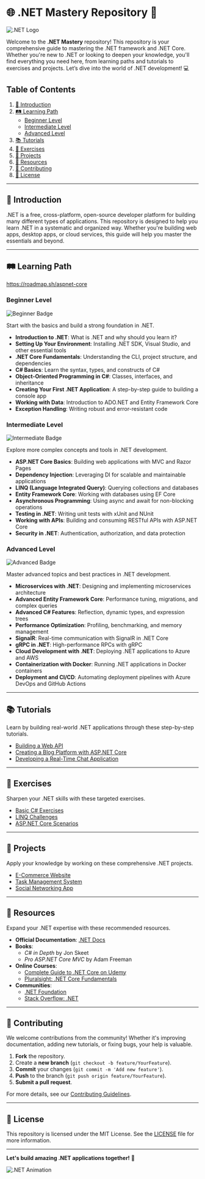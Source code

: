 # 🌐 .NET Mastery Repository 🚀

![.NET Logo](https://upload.wikimedia.org/wikipedia/commons/e/ee/.NET_Core_Logo.svg)

Welcome to the **.NET Mastery** repository! This repository is your comprehensive guide to mastering the .NET framework and .NET Core. Whether you're new to .NET or looking to deepen your knowledge, you'll find everything you need here, from learning paths and tutorials to exercises and projects. Let’s dive into the world of .NET development! 💻

## Table of Contents

1. [📖 Introduction](#-introduction)
2. [🛤️ Learning Path](#-learning-path)
   - [Beginner Level](#beginner-level)
   - [Intermediate Level](#intermediate-level)
   - [Advanced Level](#advanced-level)
3. [📚 Tutorials](#-tutorials)
4. [🎯 Exercises](#-exercises)
5. [🔨 Projects](#-projects)
6. [📖 Resources](#-resources)
7. [👥 Contributing](#-contributing)
8. [📜 License](#-license)

---

## 📖 Introduction

.NET is a free, cross-platform, open-source developer platform for building many different types of applications. This repository is designed to help you learn .NET in a systematic and organized way. Whether you're building web apps, desktop apps, or cloud services, this guide will help you master the essentials and beyond.

---

## 🛤️ Learning Path

https://roadmap.sh/aspnet-core


### Beginner Level

![Beginner Badge](https://img.shields.io/badge/Level-Beginner-brightgreen)

Start with the basics and build a strong foundation in .NET.

- **Introduction to .NET**: What is .NET and why should you learn it?
- **Setting Up Your Environment**: Installing .NET SDK, Visual Studio, and other essential tools
- **.NET Core Fundamentals**: Understanding the CLI, project structure, and dependencies
- **C# Basics**: Learn the syntax, types, and constructs of C#
- **Object-Oriented Programming in C#**: Classes, interfaces, and inheritance
- **Creating Your First .NET Application**: A step-by-step guide to building a console app
- **Working with Data**: Introduction to ADO.NET and Entity Framework Core
- **Exception Handling**: Writing robust and error-resistant code

### Intermediate Level

![Intermediate Badge](https://img.shields.io/badge/Level-Intermediate-yellow)

Explore more complex concepts and tools in .NET development.

- **ASP.NET Core Basics**: Building web applications with MVC and Razor Pages
- **Dependency Injection**: Leveraging DI for scalable and maintainable applications
- **LINQ (Language Integrated Query)**: Querying collections and databases
- **Entity Framework Core**: Working with databases using EF Core
- **Asynchronous Programming**: Using async and await for non-blocking operations
- **Testing in .NET**: Writing unit tests with xUnit and NUnit
- **Working with APIs**: Building and consuming RESTful APIs with ASP.NET Core
- **Security in .NET**: Authentication, authorization, and data protection

### Advanced Level

![Advanced Badge](https://img.shields.io/badge/Level-Advanced-red)

Master advanced topics and best practices in .NET development.

- **Microservices with .NET**: Designing and implementing microservices architecture
- **Advanced Entity Framework Core**: Performance tuning, migrations, and complex queries
- **Advanced C# Features**: Reflection, dynamic types, and expression trees
- **Performance Optimization**: Profiling, benchmarking, and memory management
- **SignalR**: Real-time communication with SignalR in .NET Core
- **gRPC in .NET**: High-performance RPCs with gRPC
- **Cloud Development with .NET**: Deploying .NET applications to Azure and AWS
- **Containerization with Docker**: Running .NET applications in Docker containers
- **Deployment and CI/CD**: Automating deployment pipelines with Azure DevOps and GitHub Actions

---

## 📚 Tutorials

Learn by building real-world .NET applications through these step-by-step tutorials.

- [Building a Web API](./tutorials/building-web-api.md)
- [Creating a Blog Platform with ASP.NET Core](./tutorials/blog-platform.md)
- [Developing a Real-Time Chat Application](./tutorials/chat-application.md)

---

## 🎯 Exercises

Sharpen your .NET skills with these targeted exercises.

- [Basic C# Exercises](./exercises/basic-csharp.md)
- [LINQ Challenges](./exercises/linq-challenges.md)
- [ASP.NET Core Scenarios](./exercises/aspnetcore-scenarios.md)

---

## 🔨 Projects

Apply your knowledge by working on these comprehensive .NET projects.

- [E-Commerce Website](./projects/e-commerce.md)
- [Task Management System](./projects/task-management.md)
- [Social Networking App](./projects/social-networking.md)

---

## 📖 Resources

Expand your .NET expertise with these recommended resources.

- **Official Documentation**: [.NET Docs](https://docs.microsoft.com/en-us/dotnet/)
- **Books**:
  - *C# in Depth* by Jon Skeet
  - *Pro ASP.NET Core MVC* by Adam Freeman
- **Online Courses**:
  - [Complete Guide to .NET Core on Udemy](https://www.udemy.com/course/complete-guide-to-dotnet-core/)
  - [Pluralsight: .NET Core Fundamentals](https://www.pluralsight.com/courses/dotnet-core-fundamentals)
- **Communities**:
  - [.NET Foundation](https://dotnetfoundation.org/)
  - [Stack Overflow: .NET](https://stackoverflow.com/questions/tagged/.net)

---

## 👥 Contributing

We welcome contributions from the community! Whether it's improving documentation, adding new tutorials, or fixing bugs, your help is valuable.

1. **Fork** the repository.
2. Create a **new branch** (`git checkout -b feature/YourFeature`).
3. **Commit** your changes (`git commit -m 'Add new feature'`).
4. **Push** to the branch (`git push origin feature/YourFeature`).
5. **Submit a pull request**.

For more details, see our [Contributing Guidelines](./CONTRIBUTING.md).

---

## 📜 License

This repository is licensed under the MIT License. See the [LICENSE](./LICENSE) file for more information.

---

**Let's build amazing .NET applications together!** 🎉

![.NET Animation](https://camo.githubusercontent.com/68a874bd3761f9abf5d9a3c7f03a721b1d748d7f3b7f839ee1875d3bbf31c74e/68747470733a2f2f6465766c6f67616464696e67736f6c7574696f6e732e6e65742f696d616765732f7468652d6e65742d66756c6c2d737461636b2e676966)
